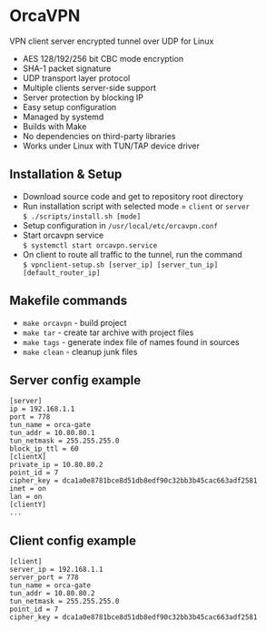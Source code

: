 # OrcaVPN
VPN client server encrypted tunnel over UDP for Linux

* AES 128/192/256 bit CBC mode encryption
* SHA-1 packet signature
* UDP transport layer protocol
* Multiple clients server-side support
* Server protection by blocking IP
* Easy setup configuration
* Managed by systemd
* Builds with Make
* No dependencies on third-party libraries
* Works under Linux with TUN/TAP device driver

## Installation & Setup

* Download source code and get to repository root directory
* Run installation script with selected mode = `client` or `server`  
  `$ ./scripts/install.sh [mode]`
* Setup configuration in `/usr/local/etc/orcavpn.conf`
* Start orcavpn service  
  `$ systemctl start orcavpn.service`
* On client to route all traffic to the tunnel, run the command  
  `$ vpnclient-setup.sh [server_ip] [server_tun_ip] [default_router_ip]`

## Makefile commands

* `make orcavpn` - build project
* `make tar` - create tar archive with project files
* `make tags` - generate index file of names found in sources
* `make clean` - cleanup junk files

## Server config example
```
[server]  
ip = 192.168.1.1  
port = 778  
tun_name = orca-gate  
tun_addr = 10.80.80.1  
tun_netmask = 255.255.255.0  
block_ip_ttl = 60  
[clientX]  
private_ip = 10.80.80.2  
point_id = 7  
cipher_key = dca1a0e8781bce8d51db8edf90c32bb3b45cac663adf2581  
inet = on  
lan = on  
[clientY]  
...
```

## Client config example
```
[client]  
server_ip = 192.168.1.1  
server_port = 778  
tun_name = orca-gate  
tun_addr = 10.80.80.2  
tun_netmask = 255.255.255.0  
point_id = 7  
cipher_key = dca1a0e8781bce8d51db8edf90c32bb3b45cac663adf2581
```
